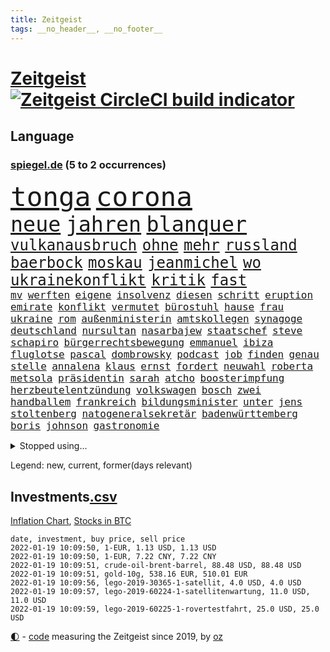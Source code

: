 ```yaml
---
title: Zeitgeist
tags: __no_header__, __no_footer__
---
```


# [Zeitgeist](https://oliz.io/zeitgeist/) [![Zeitgeist CircleCI build indicator](https://circleci.com/gh/ooz/zeitgeist.svg?style=shield)](https://circleci.com/gh/ooz/zeitgeist)

## Language

<h3><a href="https://www.spiegel.de" target="_blank">spiegel.de</a> (5 to 2 occurrences)</h3>
<p style="font-family:monospace">
<span style="font-size:32pt"><a href="news_links.html#tonga" class="current">tonga</a></span>
<span style="font-size:32pt"><a href="news_links.html#corona" class="current">corona</a></span>
<br>
<span style="font-size:25pt"><a href="news_links.html#neue" class="current">neue</a></span>
<span style="font-size:25pt"><a href="news_links.html#jahren" class="current">jahren</a></span>
<span style="font-size:25pt"><a href="news_links.html#blanquer" class="new">blanquer</a></span>
<br>
<span style="font-size:18pt"><a href="news_links.html#vulkanausbruch" class="current">vulkanausbruch</a></span>
<span style="font-size:18pt"><a href="news_links.html#ohne" class="current">ohne</a></span>
<span style="font-size:18pt"><a href="news_links.html#mehr" class="current">mehr</a></span>
<span style="font-size:18pt"><a href="news_links.html#russland" class="current">russland</a></span>
<span style="font-size:18pt"><a href="news_links.html#baerbock" class="current">baerbock</a></span>
<span style="font-size:18pt"><a href="news_links.html#moskau" class="current">moskau</a></span>
<span style="font-size:18pt"><a href="news_links.html#jeanmichel" class="new">jeanmichel</a></span>
<span style="font-size:18pt"><a href="news_links.html#wo" class="current">wo</a></span>
<span style="font-size:18pt"><a href="news_links.html#ukrainekonflikt" class="current">ukrainekonflikt</a></span>
<span style="font-size:18pt"><a href="news_links.html#kritik" class="current">kritik</a></span>
<span style="font-size:18pt"><a href="news_links.html#fast" class="current">fast</a></span>
<br>
<span style="font-size:12pt"><a href="news_links.html#mv" class="new">mv</a></span>
<span style="font-size:12pt"><a href="news_links.html#werften" class="new">werften</a></span>
<span style="font-size:12pt"><a href="news_links.html#eigene" class="current">eigene</a></span>
<span style="font-size:12pt"><a href="news_links.html#insolvenz" class="current">insolvenz</a></span>
<span style="font-size:12pt"><a href="news_links.html#diesen" class="current">diesen</a></span>
<span style="font-size:12pt"><a href="news_links.html#schritt" class="current">schritt</a></span>
<span style="font-size:12pt"><a href="news_links.html#eruption" class="new">eruption</a></span>
<span style="font-size:12pt"><a href="news_links.html#emirate" class="current">emirate</a></span>
<span style="font-size:12pt"><a href="news_links.html#konflikt" class="current">konflikt</a></span>
<span style="font-size:12pt"><a href="news_links.html#vermutet" class="current">vermutet</a></span>
<span style="font-size:12pt"><a href="news_links.html#bürostuhl" class="new">bürostuhl</a></span>
<span style="font-size:12pt"><a href="news_links.html#hause" class="current">hause</a></span>
<span style="font-size:12pt"><a href="news_links.html#frau" class="current">frau</a></span>
<span style="font-size:12pt"><a href="news_links.html#ukraine" class="current">ukraine</a></span>
<span style="font-size:12pt"><a href="news_links.html#rom" class="current">rom</a></span>
<span style="font-size:12pt"><a href="news_links.html#außenministerin" class="current">außenministerin</a></span>
<span style="font-size:12pt"><a href="news_links.html#amtskollegen" class="current">amtskollegen</a></span>
<span style="font-size:12pt"><a href="news_links.html#synagoge" class="new">synagoge</a></span>
<span style="font-size:12pt"><a href="news_links.html#deutschland" class="current">deutschland</a></span>
<span style="font-size:12pt"><a href="news_links.html#nursultan" class="new">nursultan</a></span>
<span style="font-size:12pt"><a href="news_links.html#nasarbajew" class="new">nasarbajew</a></span>
<span style="font-size:12pt"><a href="news_links.html#staatschef" class="current">staatschef</a></span>
<span style="font-size:12pt"><a href="news_links.html#steve" class="current">steve</a></span>
<span style="font-size:12pt"><a href="news_links.html#schapiro" class="new">schapiro</a></span>
<span style="font-size:12pt"><a href="news_links.html#bürgerrechtsbewegung" class="new">bürgerrechtsbewegung</a></span>
<span style="font-size:12pt"><a href="news_links.html#emmanuel" class="current">emmanuel</a></span>
<span style="font-size:12pt"><a href="news_links.html#ibiza" class="current">ibiza</a></span>
<span style="font-size:12pt"><a href="news_links.html#fluglotse" class="new">fluglotse</a></span>
<span style="font-size:12pt"><a href="news_links.html#pascal" class="current">pascal</a></span>
<span style="font-size:12pt"><a href="news_links.html#dombrowsky" class="new">dombrowsky</a></span>
<span style="font-size:12pt"><a href="news_links.html#podcast" class="current">podcast</a></span>
<span style="font-size:12pt"><a href="news_links.html#job" class="current">job</a></span>
<span style="font-size:12pt"><a href="news_links.html#finden" class="current">finden</a></span>
<span style="font-size:12pt"><a href="news_links.html#genau" class="current">genau</a></span>
<span style="font-size:12pt"><a href="news_links.html#stelle" class="current">stelle</a></span>
<span style="font-size:12pt"><a href="news_links.html#annalena" class="current">annalena</a></span>
<span style="font-size:12pt"><a href="news_links.html#klaus" class="current">klaus</a></span>
<span style="font-size:12pt"><a href="news_links.html#ernst" class="current">ernst</a></span>
<span style="font-size:12pt"><a href="news_links.html#fordert" class="current">fordert</a></span>
<span style="font-size:12pt"><a href="news_links.html#neuwahl" class="new">neuwahl</a></span>
<span style="font-size:12pt"><a href="news_links.html#roberta" class="new">roberta</a></span>
<span style="font-size:12pt"><a href="news_links.html#metsola" class="new">metsola</a></span>
<span style="font-size:12pt"><a href="news_links.html#präsidentin" class="current">präsidentin</a></span>
<span style="font-size:12pt"><a href="news_links.html#sarah" class="current">sarah</a></span>
<span style="font-size:12pt"><a href="news_links.html#atcho" class="new">atcho</a></span>
<span style="font-size:12pt"><a href="news_links.html#boosterimpfung" class="current">boosterimpfung</a></span>
<span style="font-size:12pt"><a href="news_links.html#herzbeutelentzündung" class="new">herzbeutelentzündung</a></span>
<span style="font-size:12pt"><a href="news_links.html#volkswagen" class="current">volkswagen</a></span>
<span style="font-size:12pt"><a href="news_links.html#bosch" class="current">bosch</a></span>
<span style="font-size:12pt"><a href="news_links.html#zwei" class="current">zwei</a></span>
<span style="font-size:12pt"><a href="news_links.html#handballem" class="new">handballem</a></span>
<span style="font-size:12pt"><a href="news_links.html#frankreich" class="current">frankreich</a></span>
<span style="font-size:12pt"><a href="news_links.html#bildungsminister" class="current">bildungsminister</a></span>
<span style="font-size:12pt"><a href="news_links.html#unter" class="current">unter</a></span>
<span style="font-size:12pt"><a href="news_links.html#jens" class="current">jens</a></span>
<span style="font-size:12pt"><a href="news_links.html#stoltenberg" class="current">stoltenberg</a></span>
<span style="font-size:12pt"><a href="news_links.html#natogeneralsekretär" class="new">natogeneralsekretär</a></span>
<span style="font-size:12pt"><a href="news_links.html#badenwürttemberg" class="current">badenwürttemberg</a></span>
<span style="font-size:12pt"><a href="news_links.html#boris" class="current">boris</a></span>
<span style="font-size:12pt"><a href="news_links.html#johnson" class="current">johnson</a></span>
<span style="font-size:12pt"><a href="news_links.html#gastronomie" class="current">gastronomie</a></span>
</p>
<details>
<summary>Stopped using...</summary>
<p class="former" style="font-size:12pt">
rb(454) richterin(454) arbeitete(453) katze(453) misshandelt(453) tobt(453) herrscher(452) versäumnisse(452) vorfall(452) überwinden(452) befinden(451) bulgarien(451) entschuldigt(451) entwarnung(451) recep(451) scheidet(451) schwerer(451) tayyip(451) weitet(451) zufrieden(451) 44(450) 79(450) andrea(450) annegret(450) d(450) gerichtshof(450) krampkarrenbauer(450) mutmaßlich(450) niveau(450) rechtsextremismus(450) spahn(450) stich(450) sängerin(450) ulm(450) 2018(449) entlassung(449) freuen(449) gesunde(449) investieren(449) kurzem(449) sonne(449) zusätzlich(449) bundesligavorschau(448) cristiano(448) humanitäre(448) kandidat(448) kurzarbeit(448) rassistische(448) rechtsextremen(448) ronaldo(448) spieltag(448) zuge(448) aufgeben(447) drama(447) einigung(447) flaschen(447) hamilton(447) kochen(447) leeren(447) lewis(447) to(447) tschechien(447) verstappen(447) wand(447) wechseln(447) übergeben(447) anerkennen(446) exemplare(446) favoriten(446) krank(446) landesregierung(446) lebte(446) pressestimmen(446) riesige(446) talent(446) widerspruch(446) andré(445) anschuldigungen(445) beschließt(445) beteiligt(445) botschaften(445) brinkhaus(445) daimler(445) demonstriert(445) esken(445) fuhr(445) kippe(445) leid(445) mediziner(445) parteitag(445) polens(445) prüfung(445) ralph(445) saskia(445) swetlana(445) vorsitzenden(445) alternativen(444) armut(444) asiatischen(444) belarussischen(444) durchsucht(444) erholung(444) gehe(444) george(444) kabinett(444) komplizen(444) maas(444) meinungsfreiheit(444) modernen(444) rivalen(444) schlechten(444) schlimmsten(444) schoss(444) verschaffen(444) wofür(444) ausprobiert(443) flick(443) klingbeil(443) kollaps(443) konzernchef(443) minderjährige(443) verschärfung(443) abgehört(442) ausflug(442) gesagt(442) konzentrieren(442) muster(442) nordsee(442) persönlich(442) richtet(442) subventionen(442) unterzahl(442) verbreiten(442) warentest(442) wissenschaft(442) wählt(442) einführen(441) englischen(441) entscheidenden(441) freilassung(441) historischen(441) pole(441) roboter(441) rückschlag(441) stil(441) unterstützer(441) wochenüberblick(441) ökonom(441) beschäftigte(440) geriet(440) getrennt(440) jung(440) mahnt(440) rekordhoch(440) sicherte(440) zwang(440) ausgeliefert(439) crash(439) dämpfer(439) wirtschaftsministerium(439) deals(438) experte(438) kochinstituts(438) teamkollegen(438) umweltschützer(438) wachstum(438) wirtschaftlichen(438) 13jähriger(437) appell(437) aufschwung(437) berlins(437) berüchtigten(437) beschließen(437) billie(437) eilish(437) fahrrad(437) jimmy(437) längere(437) pflanzen(437) warschau(437) überholt(437) 25jährigen(436) computer(436) hammer(436) nutzte(436) platzen(436) ursachen(436) william(436) attentäter(435) aufgenommen(435) ausgegeben(435) auskunft(435) brite(435) durchs(435) entwickeln(435) erbe(435) ergibt(435) koch(435) rivale(435) song(435) verläufen(435) arabische(434) belegt(434) kulissen(434) opfers(434) quer(434) unbekannt(434) verlauf(434) globale(433) gründen(433) regiert(433) trauen(433) übernahme(433) beinahe(432) beteiligen(432) geprägt(432) gewinn(432) probe(432) schönsten(432) usdollar(432) wahre(432) emails(431) signalisiert(431) gaben(430) gang(430) immunität(430) sachsens(430) spektakulären(430) wiederholen(430) auflagen(429) loswerden(429) schwerem(429) transporter(429) analysiert(428) bäume(428) dar(428) kommunistische(428) premierministers(428) arminia(427) betrifft(427) hessischen(427) strengen(427) verstanden(427) begründet(426) fortuna(426) mama(426) spanische(426) status(426) ostsee(425) thüringens(425) umgeht(425) verzweifelten(425) diversität(424) hürde(424) landete(424) nation(424) strenge(424) zukünftig(424) begeistert(423) exporte(423) sergio(423) züge(423) kracht(422) detail(421) generalbundesanwalt(421) pandemiebekämpfung(421) aussehen(420) moschee(420) regierungserklärung(420) wirbel(420) 19jähriger(419) hunger(419) dachten(418) gesichert(418) nieder(418) singapur(417) sizilien(417) ämter(417) erwarteten(416) bundesamts(415) unterschrieben(415) vfb(415) 2010(414) klees(413) staatshilfen(413) vizekanzler(413) kandidatur(412) spannend(412) telefonat(412) vermisste(412) schwung(411) vereidigt(410) 36(409) hinweis(409) aktivist(408) strafbar(408) benötigte(407) erfolgreichen(407) impfkommission(407) schock(407) einleiten(406) intensivstationen(406) ermordete(405) gehabt(405) vorschriften(405) diesjährigen(404) veränderungen(404) massaker(403) diana(402) atomabkommen(400) impfdosen(400) musik(400) weitreichende(400) einblicke(399) nebenwirkungen(399) coronaimpfstoffs(398) weltmeisterschaft(396) prägte(395) startup(394) empfänger(393) gesetzlichen(393) daheim(392) gesichter(392) vakzinen(390) dominik(385) wmtitel(385) indiana(384) offener(383) krawalle(382) bösen(380) schach(380) impfzentren(378) schärfer(374) chrupalla(372) diess(372) hartz(371) kolleginnen(371) rekorde(370) kilo(368) arzneimittelbehörde(367) betrag(367) nick(365) auslieferung(363) herrschaft(361) prominenten(360) heidelberg(358) bauarbeiten(357) urlaubsinsel(353) eingehen(349) extra(348) irgendwie(348) gewinne(347) knappen(346) iv(341) unterscheidet(339) fotografiert(338) westliche(338) anna(334) statistischen(334) blockierten(331) singen(329) expräsidenten(325) gewisse(325) völkermord(323) börsengang(317) ergab(315) militärputsch(315) plagen(308) luxus(305) wunden(305) medaille(300) ruin(296) 13jährigen(291) russe(291) alben(290) orte(288) erschoss(283) reue(283) bälle(282) nagelsmann(281) cannabis(276) investor(275) ausrichten(273) boxen(273) rumänien(270) unis(264) erdoğans(262) nationalelf(262) qualifying(259) zoff(259) neuerdings(258) pyrotechnik(255) weltgrößten(254) gnabry(253) höchster(253) interessen(253) serge(253) eile(250) finanziert(250) campingplatz(249) ferdinand(248) vorgesetzten(246) bildtv(242) loben(242) wütenden(239) ausgehen(238) wissenschaftliche(236) grünes(235) lediglich(235) konzernen(234) oktoberfest(234) gestanden(231) richteten(224) kriegsende(220) 1990(219) basteln(219) antisemitische(217) erholen(217) kontinent(212) litten(212) lokführer(212) befugnisse(210) gegend(210) eingeladen(208) mtv(208) lehrerverband(206) spiegelreporter(206) agüero(205) gewohnheiten(205) fassung(204) fox(204) verständigung(203) formel1rennen(202) terroranschlägen(201) shell(199) umfassende(199) heiß(198) treibstoff(198) höherer(197) stein(195) unterbinden(195) fangquoten(194) us(194) kleidung(193) raste(193) bevorzugt(192) schutzsuchenden(192) zerstörte(192) sardinien(191) seither(190) urteilte(188) hochrechnung(187) kühnert(187) peters(187) naht(186) aufzunehmen(185) antisemitisch(183) profil(183) vorerkrankungen(183) eingriff(182) kollidiert(182) spinnen(182) verwandten(182) aufgebaut(181) demenz(181) jahrelange(181) naturkatastrophen(180) handlungsbedarf(179) machtwechsel(179) astronomen(178) bekennt(178) bundesanwaltschaft(178) zwingen(178) freigesprochen(176) expertengremium(175) spdfraktion(175) ahmed(174) kämpften(174) verharmlost(174) afrikanischer(173) haie(173) wäsche(173) knackt(172) coup(171) verurteilung(171) 21jährigen(170) norm(170) wesentliche(170) assange(169) russen(169) wikileaksgründer(169) insbesondere(168) intendant(168) warnungen(168) erobert(167) tanklaster(167) tibet(166) unbehelligt(166) georgien(164) passend(164) 1997(163) brinkmann(163) jamal(163) musiala(163) coronastrategie(162) hanau(162) versehen(162) eingeklemmt(161) geldstrafen(161) selbstkritisch(161) gewürdigt(160) jagen(159) bär(157) emiraten(156) fällig(156) gremium(155) statistischem(155) abtreibungsgesetz(153) sortiert(153) vertragsverlängerung(153) vertretung(153) militärpräsenz(151) schadensbegrenzung(151) bauprojekte(150) katastrophengebiet(150) drohnenaufnahmen(149) kartellbehörde(149) verkauften(149) alleingang(148) iocpräsident(148) 31jährige(147) beseitigen(147) gehörten(147) gesund(147) gibt's(147) afdchef(146) verschwundene(146) handgreiflich(145) ioc(144) komitee(144) popkultur(144) sportlern(144) gestern(143) kameras(143) 1936(142) 20000(141) abwesenheit(141) antikörper(141) nachtzüge(141) ersetzt(140) monika(140) prioritäten(140) revier(140) schuhe(140) tiergarten(139) bahnstrecke(138) carrie(138) selenskyj(138) südsudan(138) unerbittlich(138) wolodymyr(138) erkrankte(137) gigantischen(137) bundesbehörde(136) genügend(135) chinesen(134) ereignete(134) impfwilligen(134) iphones(134) angelegte(133) auftragsbücher(133) fossiler(133) regnet(133) geeignet(131) scherzt(131) ankara(130) autokraten(129) niklas(129) domenico(128) drittimpfung(128) faszinierende(128) aufträge(127) jae(127) lina(127) positives(127) geleistet(126) helene(126) mannheim(126) reiten(126) tabellenführer(126) engsten(125) flüchtlingskrise(125) bekomme(124) exemplar(123) betreffen(122) saisonstart(122) fische(121) beute(120) wahlberechtigten(120) norwich(119) bedürftige(118) kontrahenten(118) nicholas(118) schlafen(118) tsg(118) zelten(118) niedergeschlagen(117) reuter(116) wirtschaftskrise(116) coronaprämie(115) prägenden(115) 73(114) bayerntrainer(114) geschadet(114) herstellung(114) nutzerinnen(114) staatsbesuch(114) beate(113) craig(113) fernbleiben(113) größeres(113) logistik(112) missbrauchen(112) 2gkonzept(111) autokonzerne(111) endverbraucher(111) foodwatch(111) grenzzaun(111) pfizer(110) wahlkampfauftakt(110) beeinflusste(109) bienen(109) investiert(109) mieterbund(109) aachener(108) erstickte(108) irritiert(108) pastor(108) fressen(107) helllichten(107) mordkommission(107) spdgeneralsekretär(107) weltberühmte(107) genie(106) stufe(106) 70000(105) milizen(104) polnischbelarussischen(104) zugverkehr(104) 3g(103) bundessozialgericht(103) elektrisch(103) ergaben(103) hermann(103) tanzt(103) bali(101) laufzeit(101) befragt(100) entlasten(100) überforderung(100) abba(99) auszug(99) blättern(99) bundestagsdebatte(99) fünftel(99) internationalem(99) koalitionsverhandlungen(99) unoklimakonferenz(99) voyage(99) royals(98) tripolis(98) zwecke(98) angeschlossen(96) geheim(96) kinderreportern(96) potenziellen(96) googles(95) pflichten(95) rhetorik(95) stach(95) 30jährige(94) dealer(94) elfjährige(94) gasversorger(94) nikita(94) spiegelinterview(94) vorteil(94) blutiger(93) empfing(93) routine(93) staatssekretär(93) vulkanausbrüche(93) demokratieaktivisten(92) geschäftsführerin(92) handlungen(92) klimakonferenz(92) morgan(92) mutmaßliches(92) posse(92) söders(92) unerwünschte(92) konflikts(91) moderatoren(91) skisaison(91) spiegelspitzengespräch(91) aufmarsch(90) dringenden(90) exklusiven(90) geltenden(90) genesung(90) kanareninsel(90) mittelstürmer(90) deaktiviert(89) friedens(89) himmlischen(89) kinderinterview(89) media(89) sanierung(89) 3gregel(88) duos(88) indopazifik(88) inhaftierte(88) parteivorsitz(88) sibirischen(88) stabile(88) stichen(88) time(88) timemagazin(88) zurückzahlen(88) bergbau(87) enkelin(87) frühstück(87) giftige(87) großmutter(87) hautfarbe(87) kremlsprecher(87) berichterstatter(86) finanzhilfen(86) schuldenobergrenze(86) schwachstelle(86) treibhausgasemissionen(86) vornehmen(86) 112(85) belfast(85) fluglinie(85) gomà(85) jockey(85) klosterhalfen(85) konstanze(85) novell(85) presseschau(85) söldnertruppe(85) umkehren(85) vernimmt(85) versuchs(85) züchter(85) 20jährigen(84) dreier(84) durchgefallen(84) ifogeschäftsklima(84) spielfeld(84) unterhaus(84) vorräte(84) vorsitz(84) betonen(83) füßen(83) lithium(83) sonde(83) wesen(83) üble(83) adam(82) brennendes(82) chauvin(82) derek(82) expolizist(82) gasmarkt(82) grenzschutz(82) mad(82) steak(82) zweifachen(82) beieinander(81) ifoinstituts(81) küstenort(81) quoten(81) 40jähriger(80) blatt(80) domizil(80) fdppolitiker(80) ortsteil(80) schärferen(80) vielversprechendsten(80) einschätzungen(79) feuerfontänen(79) liest(79) parteivize(79) stabilen(79) tücken(79) undercoverpolizist(79) kalkül(78) michaelis(78) spiegelbuch(78) uskongress(78) herzmuskelentzündungen(77) komponierte(77) north(77) schmuggel(77) swiss(77) vorurteile(77) wenigstens(77) demokratiegipfel(76) fraktionsvorsitzenden(76) gazpromkonzern(76) linien(76) mächtig(76) schwangerschaftsabbrüchen(76) torrekord(76) umstellung(76) verschlechtert(76) gewordene(75) luc(75) rewe(75) schotte(75) todesfällen(75) weiterbildung(75) achtmal(74) feierlaune(74) generalsekretäre(74) vera(74) gerücht(73) hollywoods(73) kampfansage(73) siebenmal(73) vergibt(73) verrohung(73) coronawinter(72) danger(72) handschellen(72) impfzertifikat(72) tierarten(72) untersuchte(72) notarztwagen(71) rettungswagen(71) winkel(71) cduvorsitz(70) graffiti(70) massen(70) pädophile(70) shanghai(70) tasche(70) testrunde(70) umbauen(70) 78(69) coronabonus(69) exjusochef(69) galopp(69) parks(69) stade(69) todesopfern(69) zahlungsausfall(69) überglücklich(69) 3ddrucker(68) berufungsgericht(68) gefährlichsten(68) lkabeamter(68) neuaufstellung(68) oppositionsführer(68) spielerinnen(68) äußerten(68) gestohlenen(67) grauen(67) magazin(67) parteichefs(67) passagierflugzeug(67) saisonfinale(67) steckten(67) verschenkt(67) 1974(66) abstriche(66) irische(66) kampfsportler(66) mitgliederentscheid(66) staatlich(66) topligen(66) afdpolitiker(65) dmitri(65) erreichbar(65) kompromissbereitschaft(65) künstlicher(65) schuldenbremse(65) anfällig(64) bundesligist(64) frauenfeindlich(64) gesprächsrunde(64) liverpoolcoach(64) richtete(64) visionär(64) wachmann(64) expertise(63) ferngesteuerte(63) gap(63) schick(63) schiene(63) vorschau(63) zapfenstreich(63) aneinandergeraten(62) bäumen(62) fairness(62) glückliches(62) großhandel(62) großhandelspreise(62) verdachtsfall(62) wirtschaftsforscher(62) irritierend(61) single(61) sprengkraft(61) dfbteam(60) schleifen(60) südpolarmeer(60) verteidigungspolitik(60) erschlagen(59) importiert(59) offizielles(59) oldie(59) pflegeheim(59) berühmter(58) menschlichkeit(58) darsteller(57) dfl(57) netflixspecial(57) oscargewinner(57) privatleben(57) spielfilm(57) twitterte(57) aschewolken(56) aufregende(56) austria(56) geförderte(56) hafenstadt(56) idioten(56) inside(56) marschiert(56) niedrigen(56) rechtsextrem(56) schmücken(56) spdfraktionschef(56) exbildchefredakteur(55) porträtiert(55) renaissance(55) anweisungen(54) bayernstar(54) case(54) einzuwirken(54) freier(54) gegenseitigen(54) harrison(54) paketbote(54) ray(54) repräsentantenhaus(54) sterilisieren(54) volkswagenchef(54) außengrenze(53) geldpolitik(53) medienkonzern(53) physikerin(53) priesemann(53) umfangreichen(53) verlobt(53) viola(53) bosnien(52) brüsseler(52) carolin(52) dodik(52) kritikern(52) kölns(52) kühlschrank(52) lobte(52) milorad(52) norderstedt(52) verirrte(52) ampelpläne(51) drogenhandel(51) fraktionsvorsitzende(51) gasfirmen(51) kleintransporter(51) lavaströme(51) modernaimpfstoff(51) reddit(51) strommast(51) tickt(51) bauwerke(50) coronamedikament(50) entschärft(50) samariter(50) stromausfall(50) adrenalin(49) gratulierte(49) milliardenstrafe(49) straßenbahn(49) erheblichen(48) fahrplanwechsel(48) gletscher(48) korrigieren(48) maskenaffäre(48) potter(48) raubtieren(48) vermieden(48) willy(48) extremistischen(47) hungersnot(47) innen(47) kohfeldt(47) nationalgarde(47) index(46) leistet(46) luitz(46) moon(46) rechnungshof(46) sechzigerjahren(46) solcher(46) verwehrt(46) vollem(46) 59(45) airlines(45) fraktionsspitze(45) jaguars(45) little(45) mitgliederbefragung(45) satten(45) sperrzone(45) empfindliche(44) erstritten(44) finanzexperte(44) gaus(44) praxen(44) wikileaksgründers(44) 2028(43) auslieferungen(43) autoherstellers(43) blockabfertigung(43) fischereistreit(43) regelrecht(43) sören(43) überragte(43) übersterblichkeit(43) bundeshaushalt(42) fachmagazin(42) waffenhandel(42) bewilligt(41) erlauben(41) fischereilizenzen(41) geliebte(41) verkehrswende(41) exchef(40) fabian(40) formulierung(40) fsb(40) referendum(40) schmutzler(40) somit(40) stürzten(40) vorsitzender(40) gender(39) hochhaus(39) polizeibehörde(39) saubere(39) wählte(39) absetzung(38) installieren(38) krisenland(38) sträubt(38) ally(37) angeblicher(37) bosnienherzegowina(37) fataler(37) gerührt(37) pally(37) silva(37) verabschiedete(37) wolfsburger(37) diwforscher(36) drängten(36) einflussreiche(36) fahrlässigkeit(36) kapern(36) onlineshopping(36) schwimmolympiasieger(36) viermal(36) aufzuspüren(35) beleuchtung(35) beraubt(35) boykottieren(35) dänische(35) erhältlich(35) gräueltaten(35) luftfahrtunternehmen(35) musical(35) otto(35) reißen(35) verkehrssektor(35) verwüstung(35) dieselben(34) gefährlichste(34) mittelstand(34) reglement(34) stellvertretenden(34) weihnachtsmärkte(34) feierten(33) heizstrahler(33) kamele(33) safe(33) schausteller(33) spektrum(33) verwüstungen(33) 175(32) a380(32) energieträger(32) intensiv(32) komplettes(32) kongresses(32) bornholm(31) nfts(31) vietnam(31) 1980(30) continental(30) coronadebatte(30) herber(30) kleid(30) sauber(30) superstürmer(30) verlobte(30) erklärungsnot(29) memmingen(29) pisten(29) spiegelklimabericht(29) ausschließlich(28) eingezeichnet(28) energiequelle(28) jahrescharts(28) notrufe(28) quadrat(28) quadrats(28) unterlagen(28) bosnischen(27) kürt(27) vermarktet(27) chefcoach(26) coronakrisenstab(26) exklusive(26) frieren(26) goldener(26) klaws(26) lagerhalle(26) stall(26) starkes(26) versicherten(26) werbeversprechen(26) windbeutel(26) american(25) coronamanagement(25) fotografierte(25) strukturwandel(25) inhaftierter(24) lasse(24) maßgeblich(24) messis(24) morddrohungen(24) schulbetrieb(24) spüre(24) steuersystem(24) welthit(24) angewendet(23) glorreichen(23) studierendenwerk(23) abschreiben(22) betracht(22) coronamutante(22) definierte(22) erwachen(22) schönheitswettbewerb(22) serena(22) abgenommen(21) gedruckt(21) passagieren(21) pflegeberufe(21) psychotherapeut(21) rechtskräftig(21) schwersten(21) steuerzahler(21) behandlungsfehler(20) driver(20) geckos(20) herausforderer(20) klärte(20) moralisch(20) siebter(20) stimmungstest(20) usrepräsentantenhaus(20) bauernverband(19) laschetvertraute(19) rückversicherer(19) wiederzuerkennen(19) 54jähriger(18) atomstrom(18) auftragsmord(18) coronafachleute(18) habecks(18) kommunistischer(18) weltpolitik(18) wertvolle(18) alraisi(17) ampelkreuzung(17) friederike(17) interpol(17) naser(17) porschefahrer(17) seifert(17) verimpft(17) fliegerbombe(16) portemonnaie(16) spielzeit(16) tarifverdienste(16) eignen(15) fähigkeit(15) gong(15) keilt(15) krisenstab(15) passwörter(15) schicksalsschläge(15) vollzogen(15) überschüssiges(15) beratungsfirma(14) fackelaufmarsch(14) hässliche(14) krebsdiagnose(14) köpping(14) währungskrise(14) berufsspezifische(13) herbstmeister(13) nepomnjaschtschi(13) probezeit(13) schachwm(13) striktere(13) verdopplung(13) verhaltenskodex(13) verwaltungsgerichtshof(13) dominanten(12) erstaunliches(12) lotterie(12) meyer(12) neuschnee(12) quo(12) shakespeare(12) streitpunkt(12) texte(12) token(12) verbesserte(12) peanuts(11) rettungsanker(11) schulschließung(11) stroms(11) verbündete(11)
</p>
</details>
<p>Legend: <span class="new">new</span>, <span class="current">current</span>, <span class="former">former(days relevant)</span></p>

## Investments[.csv](investments.csv)

[Inflation Chart](https://inflationchart.com),
[Stocks in BTC](https://stonksinbtc.xyz/)

```
date, investment, buy price, sell price
2022-01-19 10:09:50, 1-EUR, 1.13 USD, 1.13 USD
2022-01-19 10:09:50, 1-EUR, 7.22 CNY, 7.22 CNY
2022-01-19 10:09:51, crude-oil-brent-barrel, 88.48 USD, 88.48 USD
2022-01-19 10:09:51, gold-10g, 538.16 EUR, 510.01 EUR
2022-01-19 10:09:56, lego-2019-30365-1-satellit, 4.0 USD, 4.0 USD
2022-01-19 10:09:57, lego-2019-60224-1-satellitenwartung, 11.0 USD, 11.0 USD
2022-01-19 10:09:59, lego-2019-60225-1-rovertestfahrt, 25.0 USD, 25.0 USD
```

<footer>
<a href="javascript:toggleTheme()" class="nav">🌓</a>
- <a href="https://github.com/ooz/zeitgeist">code</a> measuring the Zeitgeist since 2019, by <a href="https://oliz.io">oz</a>
</footer>
